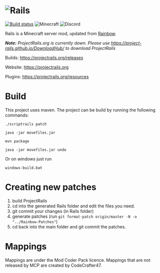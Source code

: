 ![Rails](https://cdn.discordapp.com/attachments/280480189945872385/315651907156705280/logo.png)
=======
[![Build status](https://ci.appveyor.com/api/projects/status/kyyec15kp2qj8wu9/branch/master?svg=true)](https://ci.appveyor.com/project/IsaiahPatton/projectrails-mirror/branch/master) ![Minecraft](https://img.shields.io/badge/Minecraft-1.12.2-green.svg) ![Discord](https://img.shields.io/badge/Discord-https%3A%2F%2Fdiscord.gg%2FrPmgVN6-blue.svg)

Rails is a Minecraft server mod, updated from [Rainbow](https://project-rainbow.org).

<i><b>Note:</b> ProjectRails.org is currently down. Please use <https://project-rails.github.io/DownloadHub/> to download ProjectRails</i>

Builds: <https://projectrails.org/releases>

Website: <https://projectrails.org>

Plugins: <https://projectrails.org/resources>

Build
=====

This project uses maven. The project can be build by running the following commands:
```
./scriptrails patch
```
```
java -jar movefiles.jar
```
```
mvn package
```
```
java -jar movefiles.jar undo
```

Or on windows just run
```
windows-build.bat
```

Creating new patches
=====

1. build ProjectRails
2. cd into the generated Rails folder and edit the files you need.
3. git commit your changes (in Rails folder)
3. generate patches (run ```git format-patch origin/master -N -o "../Rainbow-Patches"```)
4. cd back into the main folder and git commit the patches.

Mappings
=====
Mappings are under the Mod Coder Pack licence.
Mappings that are not released by MCP are created by CodeCrafter47.
 
